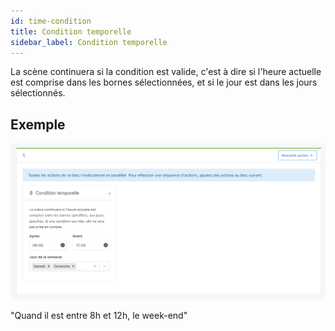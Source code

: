 ```yaml
---
id: time-condition
title: Condition temporelle
sidebar_label: Condition temporelle
---
```


La scène continuera si la condition est valide, c'est à dire si l'heure actuelle est comprise dans les bornes sélectionnées, et si le jour est dans les jours sélectionnés.

## Exemple

![Condition temporelle](../../../../../static/img/docs/fr/scenes/time-condition/time-condition.png)

"Quand il est entre 8h et 12h, le week-end"

